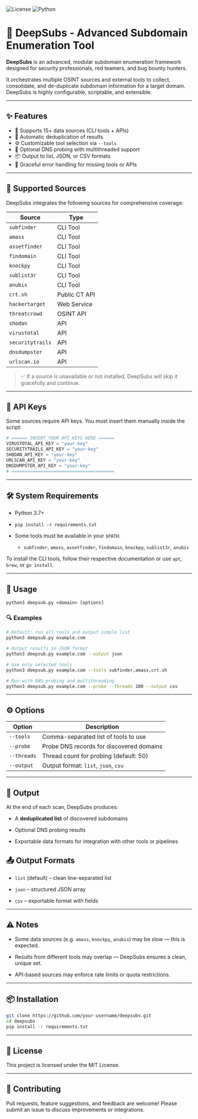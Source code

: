 ![License](https://img.shields.io/badge/license-MIT-blue.svg)
![Python](https://img.shields.io/badge/python-3.7+-blue.svg)

# 🔎 DeepSubs - Advanced Subdomain Enumeration Tool

**DeepSubs** is an advanced, modular subdomain enumeration framework designed for security professionals, red teamers, and bug bounty hunters.

It orchestrates multiple OSINT sources and external tools to collect, consolidate, and de-duplicate subdomain information for a target domain. DeepSubs is highly configurable, scriptable, and extensible.

* * *

## ✨ Features

- 🧩 Supports 15+ data sources (CLI tools + APIs)
- 🎯 Automatic deduplication of results
- ⚙️ Customizable tool selection via `--tools`
- 🧵 Optional DNS probing with multithreaded support
- 📦 Output to list, JSON, or CSV formats
- 📛 Graceful error handling for missing tools or APIs

* * *

## 🔧 Supported Sources

DeepSubs integrates the following sources for comprehensive coverage:

| Source | Type |
| --- | --- |
| `subfinder` | CLI Tool |
| `amass` | CLI Tool |
| `assetfinder` | CLI Tool |
| `findomain` | CLI Tool |
| `knockpy` | CLI Tool |
| `sublist3r` | CLI Tool |
| `anubis` | CLI Tool |
| `crt.sh` | Public CT API |
| `hackertarget` | Web Service |
| `threatcrowd` | OSINT API |
| `shodan` | API |
| `virustotal` | API |
| `securitytrails` | API |
| `dnsdumpster` | API |
| `urlscan.io` | API |

> ✅ If a source is unavailable or not installed, DeepSubs will skip it gracefully and continue.

* * *

## 🔑 API Keys

Some sources require API keys. You must insert them manually inside the script:

```python
# ====== INSERT YOUR API KEYS HERE ======
VIRUSTOTAL_API_KEY = "your-key"
SECURITYTRAILS_API_KEY = "your-key"
SHODAN_API_KEY = "your-key"
URLSCAN_API_KEY = "your-key"
DNSDUMPSTER_API_KEY = "your-key"
# =======================================
```

* * *

## 🛠️ System Requirements

- Python 3.7+
    
- `pip install -r requirements.txt`
    
- Some tools must be available in your `$PATH`:
    
    - `subfinder`, `amass`, `assetfinder`, `findomain`, `knockpy`, `sublist3r`, `anubis`

To install the CLI tools, follow their respective documentation or use `apt`, `brew`, or `go install`.

* * *

## 🚀 Usage

`python3 deepsub.py <domain> [options]`

### 🔍 Examples

```bash
# Default: run all tools and output simple list
python3 deepsub.py example.com

# Output results in JSON format
python3 deepsub.py example.com --output json

# Use only selected tools
python3 deepsub.py example.com --tools subfinder,amass,crt.sh

# Run with DNS probing and multithreading
python3 deepsub.py example.com --probe --threads 100 --output csv

```

* * *

## ⚙️ Options

| Option | Description |
| --- | --- |
| `--tools` | Comma-separated list of tools to use |
| `--probe` | Probe DNS records for discovered domains |
| `--threads` | Thread count for probing (default: 50) |
| `--output` | Output format: `list`, `json`, `csv` |

* * *

## 📁 Output

At the end of each scan, DeepSubs produces:

- A **deduplicated list** of discovered subdomains
    
- Optional DNS probing results
    
- Exportable data formats for integration with other tools or pipelines
    

## 📤 Output Formats

- `list` (default) – clean line-separated list
    
- `json` – structured JSON array
    
- `csv` – exportable format with fields
    

* * *

## ⚠️ Notes

- Some data sources (e.g. `amass`, `knockpy`, `anubis`) may be slow — this is expected.
    
- Results from different tools may overlap — DeepSubs ensures a clean, unique set.
    
- API-based sources may enforce rate limits or quota restrictions.
    

* * *

## 📦 Installation

```bash
git clone https://github.com/your-username/deepsubs.git
cd deepsubs
pip install -r requirements.txt

```

* * *

## 📃 License

This project is licensed under the MIT License.

* * *

## 🤝 Contributing

Pull requests, feature suggestions, and feedback are welcome! Please submit an issue to discuss improvements or integrations.

&nbsp;
